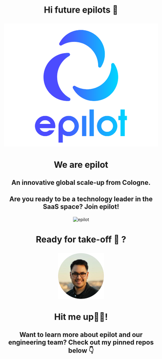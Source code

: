 # <p align="center">Hi future epilots 👋 </p>


<p align="center"><img alt="epilot" src="2.png" width="600"></p>

# <p align="center">We are epilot</p>

## <p align="center">An innovative global scale-up from Cologne.</p>

## <p align="center"> Are you ready to be a technology leader in the SaaS space? Join epilot!</p>

<p align="center"><img alt="epilot" src="/epilot_gif .gif" width="600"></p>

# <p align="center">Ready for take-off 🚀 ?</p>

<p align="center"> <a href="https://www.linkedin.com/in/eterima/">
         <img alt="eka_the_epilot" src="https://github.com/eterima/eterima/blob/main/eka_.png?raw=true"
         width=150" height="150"> </a> </p>
                                
                                                                
# <p align="center"> Hit me up✌🏽! </p>

 

## <p align="center"> Want to learn more about epilot and our engineering team? Check out my pinned repos below 👇 </p>



<!--
**eterima/eterima** is a ✨ _special_ ✨ repository because its `README.md` (this file) appears on your GitHub profile.

Here are some ideas to get you started:

- 🔭 I’m currently working on ...
- 🌱 I’m currently learning ...
- 👯 I’m looking to collaborate on ...
- 🤔 I’m looking for help with ...
- 💬 Ask me about ...
- 📫 How to reach me: ...
- 😄 Pronouns: ...
- ⚡ Fun fact: ...
-->
